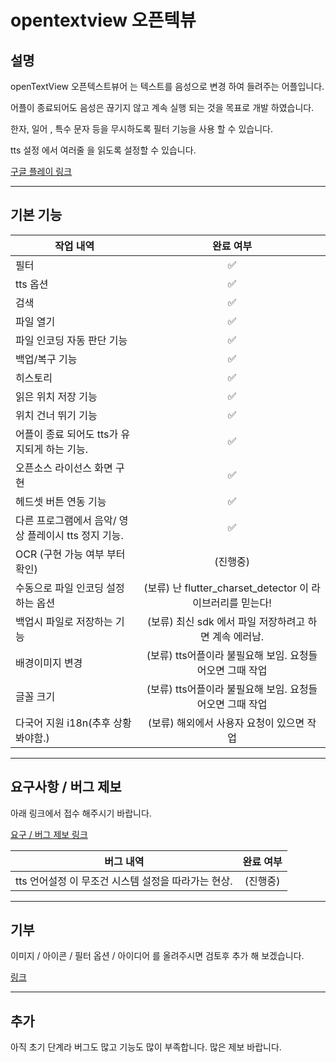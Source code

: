 # opentextview 오픈텍뷰 

## 설명 

openTextView 오픈텍스트뷰어 는 텍스트를 음성으로 변경 하여 들려주는 어플입니다. 

어플이 종료되어도 음성은 끊기지 않고 계속 실행 되는 것을 목표로 개발 하였습니다. 

한자, 일어 , 특수 문자 등을 무시하도록 필터 기능을 사용 할 수 있습니다. 

tts 설정 에서 여러줄 을 읽도록 설정할 수 있습니다.

[구글 플레이 링크](https://play.google.com/store/apps/details?id=com.khjde.opentextview)


---
## 기본 기능

| 작업 내역                                              | 완료 여부     
| -------                                               | :-------:  
| 필터                                                   | ✅         
| tts 옵션                                               | ✅       
| 검색                                                   | ✅        
| 파일 열기                                              | ✅        
| 파일 인코딩 자동 판단 기능                                | ✅        
| 백업/복구 기능                                           | ✅        
| 히스토리                                                 | ✅        
| 읽은 위치 저장 기능                                       | ✅        
| 위치 건너 뛰기 기능                                       | ✅        
| 어플이 종료 되어도 tts가 유지되게 하는 기능.                 | ✅        
| 오픈소스 라이선스 화면 구현                                | ✅
| 헤드셋 버튼 연동 기능                                          | ✅
| 다른 프로그램에서 음악/ 영상 플레이시 tts 정지 기능.          | ✅
| OCR (구현 가능 여부 부터 확인)                              | (진행중)
| 수동으로 파일 인코딩 설정하는 옵션                           | (보류) 난 flutter_charset_detector 이 라이브러리를 믿는다!  
| 백업시 파일로 저장하는 기능                               | (보류) 최신 sdk 에서 파일 저장하려고 하면 계속 에러남. 
| 배경이미지 변경                                           | (보류) tts어플이라 불필요해 보임. 요청들어오면 그때 작업 
| 글꼴 크기                                                 | (보류)  tts어플이라 불필요해 보임. 요청들어오면 그때 작업  
| 다국어 지원 i18n(추후 상황 봐야함.)                             | (보류) 해외에서 사용자 요청이 있으면 작업

---
## 요구사항 / 버그 제보 
아래 링크에서 접수 해주시기 바랍니다. 

[요구 / 버그 제보 링크](https://github.com/khjde1207/openTextView/issues)

| 버그 내역                                              | 완료 여부     
| -------                                               | :-------:  
| tts 언어설정 이 무조건 시스템 설정을 따라가는 현상.          |  (진행중)

---
## 기부 
이미지 / 아이콘 / 필터 옵션 / 아이디어 를 올려주시면 검토후 추가 해 보겠습니다. 

[링크](https://github.com/khjde1207/openTextView/issues)

---
## 추가
아직 초기 단계라 버그도 많고 기능도 많이 부족합니다. 많은 제보 바랍니다. 
